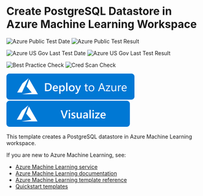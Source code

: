 # Create PostgreSQL Datastore in Azure Machine Learning Workspace

![Azure Public Test Date](https://azurequickstartsservice.blob.core.windows.net/badges/101-datastore-create-psql/PublicLastTestDate.svg)
![Azure Public Test Result](https://azurequickstartsservice.blob.core.windows.net/badges/101-datastore-create-psql/PublicDeployment.svg)

![Azure US Gov Last Test Date](https://azurequickstartsservice.blob.core.windows.net/badges/101-datastore-create-psql/FairfaxLastTestDate.svg)
![Azure US Gov Last Test Result](https://azurequickstartsservice.blob.core.windows.net/badges/101-datastore-create-psql/FairfaxDeployment.svg)

![Best Practice Check](https://azurequickstartsservice.blob.core.windows.net/badges/101-datastore-create-psql/BestPracticeResult.svg)
![Cred Scan Check](https://azurequickstartsservice.blob.core.windows.net/badges/101-datastore-create-psql/CredScanResult.svg)

[![Deploy To Azure](https://raw.githubusercontent.com/Azure/azure-quickstart-templates/master/1-CONTRIBUTION-GUIDE/images/deploytoazure.svg?sanitize=true)](https://portal.azure.com/#create/Microsoft.Template/uri/https%3A%2F%2Fraw.githubusercontent.com%2FAzure%2Fazure-quickstart-templates%2Fmaster%2F101-datastore-create-psql%2Fazuredeploy.json)
[![Visualize](https://raw.githubusercontent.com/Azure/azure-quickstart-templates/master/1-CONTRIBUTION-GUIDE/images/visualizebutton.svg?sanitize=true)](http://armviz.io/#/?load=https%3A%2F%2Fraw.githubusercontent.com%2FAzure%2Fazure-quickstart-templates%2Fmaster%2F101-datastore-create-psql%2Fazuredeploy.json)

This template creates a PostgreSQL datastore in Azure Machine Learning workspace.

If you are new to Azure Machine Learning, see:

- [Azure Machine Learning service](https://azure.microsoft.com/services/machine-learning-service/)
- [Azure Machine Learning documentation](https://docs.microsoft.com/azure/machine-learning/)
- [Azure Machine Learning template reference](https://docs.microsoft.com/azure/templates/microsoft.machinelearningservices/allversions)
- [Quickstart templates](https://azure.microsoft.com/resources/templates/)